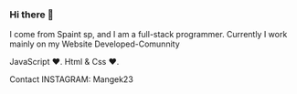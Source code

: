 ### Hi there 👋

I come from Spaint sp, and I am a full-stack programmer.
Currently I work mainly on my Website Developed-Comunnity


JavaScript ❤️.
Html & Css ❤️.

Contact INSTAGRAM: Mangek23

